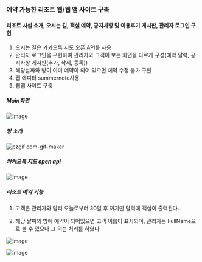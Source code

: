 ### 예약 가능한 리조트 웹/웹 앱 사이트 구축

#### 리조트 시설 소개, 오시는 길, 객실 예약, 공지사항 및 이용후기 게시판, 관리자 로그인 구현

1. 오시는 길은 카카오톡 지도 오픈 API를 사용
2. 관리자 로그인을 구현하여 관리자와 고객이 보는 화면을 다르게 구성(예약 달력, 공지사항 게시판(추가, 삭제, 등록)) 
3. 해당날짜와 방이 이미 예약이 되어 있으면 에약 수정 불가 구현
3. 웹 에디터 summernote사용
4. 웹앱 사이트 구축

##### Main화면


![image](https://user-images.githubusercontent.com/59947533/93965197-781b4500-fd9c-11ea-8d62-bb745e9821ab.png)


##### 방 소개

![ezgif com-gif-maker](https://user-images.githubusercontent.com/59947533/93965795-f9270c00-fd9d-11ea-9219-42a5c3efe529.gif)


##### 카카오톡 지도 open api

![image](https://user-images.githubusercontent.com/59947533/93965914-39868a00-fd9e-11ea-9954-848b31416414.png)


##### 리조트 예약 기능 

1. 고객은 관리자와 달리 오늘로부터 30일 후 까지만 달력에 객실이 출력된다.

2. 해당 날짜와 방에 예약이 되어있으면 고객 이름이 표시되며,
   관리자는 FullName으로 볼 수 있으나 그 외는 처리를 하였다

![image](https://user-images.githubusercontent.com/59947533/93966605-10ff8f80-fda0-11ea-96f0-b1894e6eccb7.png)

![image](https://user-images.githubusercontent.com/59947533/93966564-fa593880-fd9f-11ea-882f-5ffdd013ff84.png)
